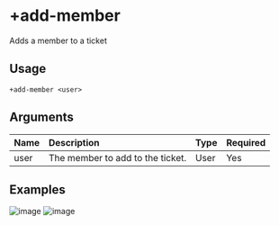 # +add-member
Adds a member to a ticket

## Usage
```
+add-member <user>
```

## Arguments
Name | Description | Type | Required
:-- | :-- | :-- | :--
user | The member to add to the ticket. | User | Yes

## Examples
![image](https://user-images.githubusercontent.com/111157596/199071882-317a8d63-84d7-47de-93b2-356b696f0c33.png)
![image](https://user-images.githubusercontent.com/111157596/199071866-ad946c1f-dfd1-4d58-b6b8-1f5a3a483790.png)
